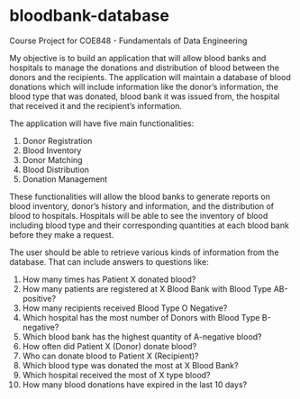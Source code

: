 # bloodbank-database

Course Project for COE848 - Fundamentals of Data Engineering 

My objective is to build an application that will allow blood banks and hospitals to manage the
donations and distribution of blood between the donors and the recipients. The application will
maintain a database of blood donations which will include information like the donor’s
information, the blood type that was donated, blood bank it was issued from, the hospital that
received it and the recipient’s information.

The application will have five main functionalities:
1. Donor Registration
2. Blood Inventory
3. Donor Matching
4. Blood Distribution
5. Donation Management

These functionalities will allow the blood banks to generate reports on blood inventory, donor’s
history and information, and the distribution of blood to hospitals. Hospitals will be able to see
the inventory of blood including blood type and their corresponding quantities at each blood
bank before they make a request.

The user should be able to retrieve various kinds of information from the database. That can
include answers to questions like:
1. How many times has Patient X donated blood?
2. How many patients are registered at X Blood Bank with Blood Type AB-positive?
3. How many recipients received Blood Type O Negative?
4. Which hospital has the most number of Donors with Blood Type B-negative?
5. Which blood bank has the highest quantity of A-negative blood?
6. How often did Patient X (Donor) donate blood?
7. Who can donate blood to Patient X (Recipient)?
8. Which blood type was donated the most at X Blood Bank?
9. Which hospital received the most of X type blood?
10. How many blood donations have expired in the last 10 days?
